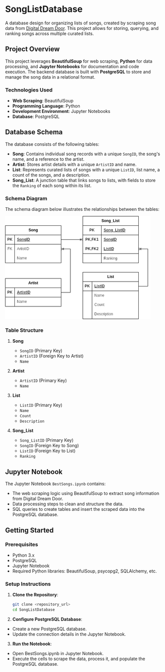 # SongListDatabase

A database design for organizing lists of songs, created by scraping song data from [Digital Dream Door](https://digitaldreamdoor.com/). This project allows for storing, querying, and ranking songs across multiple curated lists.

## Project Overview

This project leverages **BeautifulSoup** for web scraping, **Python** for data processing, and **Jupyter Notebooks** for documentation and code execution. The backend database is built with **PostgreSQL** to store and manage the song data in a relational format.

### Technologies Used
- **Web Scraping**: BeautifulSoup
- **Programming Language**: Python
- **Development Environment**: Jupyter Notebooks
- **Database**: PostgreSQL

## Database Schema

The database consists of the following tables:

- **Song**: Contains individual song records with a unique `SongID`, the song's name, and a reference to the artist.
- **Artist**: Stores artist details with a unique `ArtistID` and name.
- **List**: Represents curated lists of songs with a unique `ListID`, list name, a count of the songs, and a description.
- **Song_List**: A junction table that links songs to lists, with fields to store the `Ranking` of each song within its list.

### Schema Diagram

The schema diagram below illustrates the relationships between the tables:

![schema.png](https://github.com/NisoomV/SongListDatabse/blob/main/schema.png?raw=true)

### Table Structure

1. **Song**
   - `SongID` (Primary Key)
   - `ArtistID` (Foreign Key to Artist)
   - `Name`

2. **Artist**
   - `ArtistID` (Primary Key)
   - `Name`

3. **List**
   - `ListID` (Primary Key)
   - `Name`
   - `Count`
   - `Description`

4. **Song_List**
   - `Song_ListID` (Primary Key)
   - `SongID` (Foreign Key to Song)
   - `ListID` (Foreign Key to List)
   - `Ranking`

## Jupyter Notebook

The Jupyter Notebook `BestSongs.ipynb` contains:
- The web scraping logic using BeautifulSoup to extract song information from Digital Dream Door.
- Data processing steps to clean and structure the data.
- SQL queries to create tables and insert the scraped data into the PostgreSQL database.

## Getting Started

### Prerequisites
- Python 3.x
- PostgreSQL
- Jupyter Notebook
- Required Python libraries: BeautifulSoup, psycopg2, SQLAlchemy, etc.

### Setup Instructions
1. **Clone the Repository**:
   ```bash
   git clone <repository_url>
   cd SongListDatabase
2. **Configure PostgreSQL Database**:
- Create a new PostgreSQL database.
- Update the connection details in the Jupyter Notebook.
3. **Run the Notebook**:
- Open BestSongs.ipynb in Jupyter Notebook.
- Execute the cells to scrape the data, process it, and populate the PostgreSQL database.



